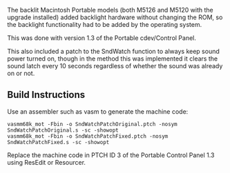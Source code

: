 The backlit Macintosh Portable models (both M5126 and M5120 with the upgrade installed) added backlight hardware without changing the ROM, so the backlight functionality had to be added by the operating system.

This was done with version 1.3 of the Portable cdev/Control Panel.

This also included a patch to the SndWatch function to always keep sound power turned on, though in the method this was implemented it clears the sound latch every 10 seconds regardless of whether the sound was already on or not.

## Build Instructions

Use an assembler such as vasm to generate the machine code:
```
vasmm68k_mot -Fbin -o SndWatchPatchOriginal.ptch -nosym SndWatchPatchOriginal.s -sc -showopt
vasmm68k_mot -Fbin -o SndWatchPatchFixed.ptch -nosym SndWatchPatchFixed.s -sc -showopt
```

Replace the machine code in PTCH ID 3 of the Portable Control Panel 1.3 using ResEdit or Resourcer.
